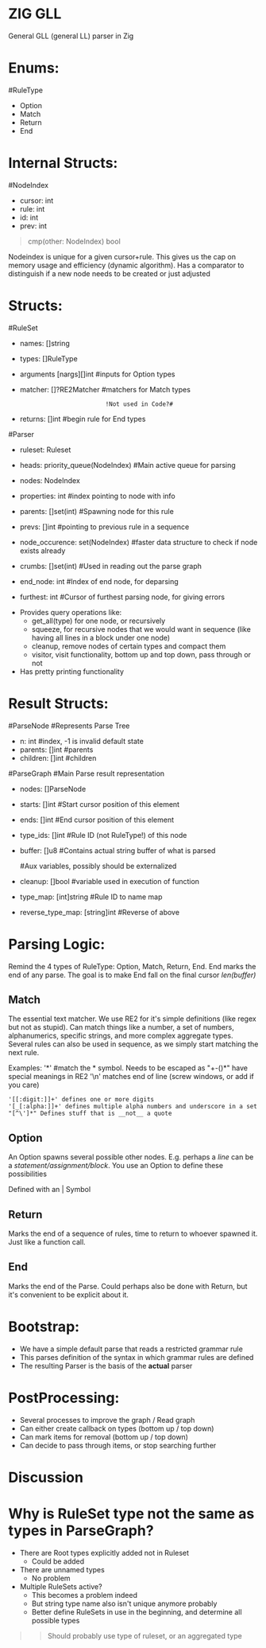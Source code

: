 ZIG GLL
=======
General GLL (general LL) parser in Zig

Enums:
=====
#RuleType
- Option
- Match
- Return
- End

Internal Structs:
================
#NodeIndex
- cursor: int
- rule: int
- id: int
- prev: int
> cmp(other: NodeIndex) bool

Nodeindex is unique for a given cursor+rule. This gives us the cap on memory usage and efficiency (dynamic algorithm).
Has a comparator to distinguish if a new node needs to be created or just adjusted


Structs:
=======
#RuleSet
- names: []string
- types: []RuleType
- arguments [nargs][]int      #inputs for Option types
- matcher: []?RE2Matcher      #matchers for Match types

                              !Not used in Code?#
- returns: []int              #begin rule for End types


#Parser
- ruleset: Ruleset
- heads: priority_queue(NodeIndex)  #Main active queue for parsing

- nodes: NodeIndex
- properties: int             #index pointing to node with info
- parents: []set(int)         #Spawning node for this rule
- prevs: []int                #pointing to previous rule in a sequence

- node_occurence: set(NodeIndex) #faster data structure to check if node exists already

- crumbs: []set(int)          #Used in reading out the parse graph
- end_node: int               #Index of end node, for deparsing
- furthest: int               #Cursor of furthest parsing node, for giving errors

+ Provides query operations like:
  + get_all(type) for one node, or recursively
  + squeeze, for recursive nodes that we would want in sequence (like having all lines in a block under one node)
  + cleanup, remove nodes of certain types and compact them
  + visitor, visit functionality, bottom up and top down, pass through or not
+ Has pretty printing functionality

Result Structs:
==============

#ParseNode              #Represents Parse Tree
- n: int                #index, -1 is invalid default state
- parents: []int        #parents
- children: []int       #children

#ParseGraph             #Main Parse result representation
- nodes: []ParseNode
- starts: []int         #Start cursor position of this element
- ends: []int           #End cursor position of this element
- type_ids: []int       #Rule ID (not RuleType!) of this node
- buffer: []u8          #Contains actual string buffer of what is parsed

   #Aux variables, possibly should be externalized
- cleanup: []bool       #variable used in execution of function
- type_map: [int]string           #Rule ID to name map
- reverse_type_map: [string]int   #Reverse of above

Parsing Logic:
=============
Remind the 4 types of RuleType: Option, Match, Return, End.
End marks the end of any parse. The goal is to make End fall on the final cursor _len(buffer)_

Match
-----
The essential text matcher. We use RE2 for it's simple definitions (like regex but not as stupid). Can match things like a number, a set of numbers, alphanumerics, specific strings, and more complex aggregate types. Several rules can also be used in sequence, as we simply start matching the next rule.

Examples:
'\*' #match the * symbol. Needs to be escaped as "+-()\*" have special meanings in RE2
'\n' matches end of line (screw windows, or add if you care)
```
'[[:digit:]]+' defines one or more digits
'[_[:alpha:]]+' defines multiple alpha numbers and underscore in a set
"[^\']*" Defines stuff that is __not__ a quote
```

Option
------
An Option spawns several possible other nodes. E.g. perhaps a _line_ can be a _statement/assignment/block_. You use an Option to define these possibilities

Defined with an | Symbol

Return
------
Marks the end of a sequence of rules, time to return to whoever spawned it.
Just like a function call.

End
---
Marks the end of the Parse. Could perhaps also be done with Return, but it's convenient to be explicit about it.


Bootstrap:
=========
- We have a simple default parse that reads a restricted grammar rule
- This parses definition of the syntax in which grammar rules are defined
- The resulting Parser is the basis of the __actual__ parser

PostProcessing:
==============
- Several processes to improve the graph / Read graph
- Can either create callback on types (bottom up / top down)
- Can mark items for removal (bottom up / top down)
- Can decide to pass through items, or stop searching further


Discussion
==========
# Why is RuleSet type not the same as types in ParseGraph?
- There are Root types explicitly added not in Ruleset
  - Could be added
- There are unnamed types
  - No problem
- Multiple RuleSets active?
  - This becomes a problem indeed
  - But string type name also isn't unique anymore probably
  - Better define RuleSets in use in the beginning, and determine all possible types
>> Should probably use type of ruleset, or an aggregated type


